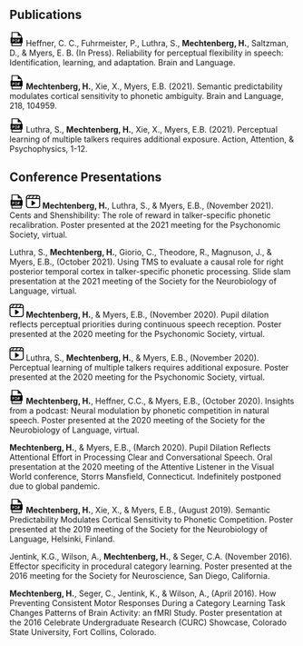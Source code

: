 ## Publications

[![PDF](/assets/icons/pdf.png "PDF")](https://drive.google.com/file/d/1e2cAmd4dC9lVQkbO6f0u1BBWuWEsxFuc/view?usp=sharing)
Heffner, C. C., Fuhrmeister, P., Luthra, S., **Mechtenberg, H.**, Saltzman, D., & Myers, E. B. (In Press). Reliability for perceptual flexibility in speech: Identification, learning, and adaptation. Brain and Language.

[![PDF](/assets/icons/pdf.png "PDF")](https://drive.google.com/file/d/1zJlNQIZtEbhUaqFxdWO_PBkTWAbbiHFJ/view?usp=sharing)
**Mechtenberg, H.**, Xie, X., Myers, E.B. (2021). Semantic predictability modulates cortical sensitivity to phonetic ambiguity. Brain and Language, 218, 104959. 


[![PDF](/assets/icons/pdf.png "PDF")](https://drive.google.com/file/d/1xQ21AE9siERgfWkK9BqleNvC55q3iHyY/view?usp=sharing)
Luthra, S., **Mechtenberg, H.**, Xie, X., Myers, E.B. (2021). Perceptual learning of multiple talkers requires additional exposure. Action, Attention, & Psychophysics, 1-12. 


## Conference Presentations


[![PDF](/assets/icons/pdf.png "PDF")](https://drive.google.com/file/d/1-CEX1wHl7FCPqDvjMEAWxx0TE_bmQeqf/view?usp=sharing) [![PDF](/assets/icons/video.png "video")](https://drive.google.com/file/d/1IFNWfpBjt4IYfxQiMDAPj1p30agPfh58/view?usp=sharing) 
**Mechtenberg, H.**, Luthra, S., & Myers, E.B., (November 2021). Cents and Shenshibility: The role of reward in talker-specific phonetic recalibration. Poster presented at the 2021 meeting for the Psychonomic Society, virtual. 

Luthra, S., **Mechtenberg, H.**, Giorio, C., Theodore, R., Magnuson, J., & Myers, E.B., (October 2021). Using TMS to evaluate a causal role for right posterior temporal cortex in talker-specific phonetic processing. Slide slam presentation at the 2021 meeting of the Society for the Neurobiology of Language, virtual.
 
[![PDF](/assets/icons/video.png "video")](https://drive.google.com/file/d/1qMADrddQALJtK-DSNVckiTQQI5KA7f10/view?usp=sharing) 
**Mechtenberg, H.**, & Myers, E.B., (November 2020). Pupil dilation reflects perceptual priorities during continuous speech reception. Poster presented at the 2020 meeting for the Psychonomic Society, virtual.
 
[![PDF](/assets/icons/video.png "video")](https://drive.google.com/file/d/1UG8xvP6fU8CIjiinT45-sc0f6pqEryvF/view?usp=sharing) 
Luthra, S., **Mechtenberg, H.**, & Myers, E.B., (November 2020). Perceptual learning of multiple talkers requires additional exposure. Poster presented at the 2020 meeting for the Psychonomic Society, virtual.
 
[![PDF](/assets/icons/pdf.png "PDF")](https://drive.google.com/file/d/1Jv1mtj6hZ-lB8tkggbRc6w9_avrv1CKR/view?usp=sharing)
**Mechtenberg, H.**, Heffner, C.C., & Myers, E.B., (October 2020). Insights from a podcast: Neural modulation by phonetic competition in natural speech. Poster presented at the 2020 meeting of the Society for the Neurobiology of Language, virtual.
 
**Mechtenberg, H.**, & Myers, E.B., (March 2020). Pupil Dilation Reflects Attentional Effort in Processing Clear and Conversational Speech. Oral presentation at the 2020 meeting of the Attentive Listener in the Visual World conference, Storrs Mansfield, Connecticut. Indefinitely postponed due to global pandemic.
 
[![PDF](/assets/icons/pdf.png "PDF")](https://drive.google.com/file/d/19SsHQJkUIcV5IsFrdj8noBX7Y98NGwFo/view?usp=sharing)
**Mechtenberg, H.**, Xie, X., & Myers, E.B., (August 2019). Semantic Predictability Modulates Cortical Sensitivity to Phonetic Competition. Poster presented at the 2019 meeting of the Society for the Neurobiology of Language, Helsinki, Finland.
 
Jentink, K.G., Wilson, A., **Mechtenberg, H.**, & Seger, C.A. (November 2016). Effector specificity in procedural category learning. Poster presented at the 2016 meeting for the Society for Neuroscience, San Diego, California. 
 
**Mechtenberg, H.**, Seger, C., Jentink, K., & Wilson, A., (April 2016). How Preventing Consistent Motor Responses During a Category Learning Task Changes Patterns of Brain Activity: an fMRI Study. Poster presentation at the 2016 Celebrate Undergraduate Research (CURC) Showcase, Colorado State University, Fort Collins, Colorado.     

